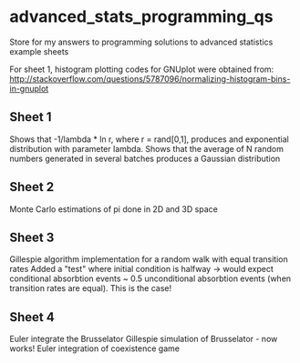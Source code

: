# advanced_stats_programming_qs
Store for my answers to programming solutions to advanced statistics example sheets

For sheet 1, histogram plotting codes for GNUplot were obtained from: http://stackoverflow.com/questions/5787096/normalizing-histogram-bins-in-gnuplot

## Sheet 1
Shows that -1/lambda * ln r, where r = rand[0,1], produces and exponential distribution with parameter lambda.
Shows that the average of N random numbers generated in several batches produces a Gaussian distribution

## Sheet 2 
Monte Carlo estimations of pi done in 2D and 3D space

## Sheet 3
Gillespie algorithm implementation for a random walk with equal transition rates
Added a "test" where initial condition is halfway -> would expect conditional absorbtion events ~ 0.5 unconditional absorbtion events (when transition rates are equal). This is the case!

## Sheet 4
Euler integrate the Brusselator
Gillespie simulation of Brusselator - now works!
Euler integration of coexistence game
